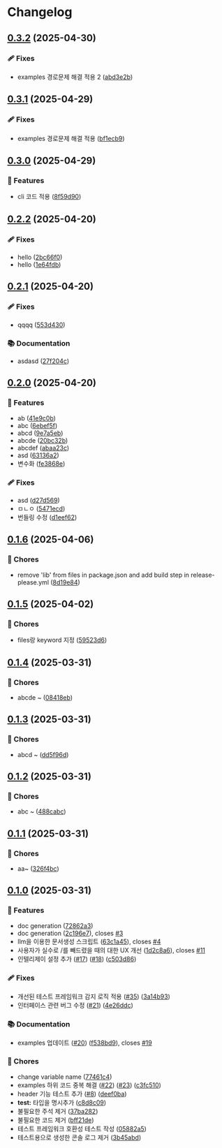 # Changelog

## [0.3.2](https://github.com/PENEKhun/test-release-plz/compare/v0.3.1...v0.3.2) (2025-04-30)


### 🩹 Fixes

* examples 경로문제 해결 적용 2 ([abd3e2b](https://github.com/PENEKhun/test-release-plz/commit/abd3e2b2250589014a32f89e565226c0460e65d6))

## [0.3.1](https://github.com/PENEKhun/test-release-plz/compare/v0.3.0...v0.3.1) (2025-04-29)


### 🩹 Fixes

* examples 경로문제 해결 적용 ([bf1ecb9](https://github.com/PENEKhun/test-release-plz/commit/bf1ecb9950daa611e9c028751bcf36f45d7efaa7))

## [0.3.0](https://github.com/PENEKhun/test-release-plz/compare/v0.2.2...v0.3.0) (2025-04-29)


### 🌟 Features

* cli 코드 적용 ([8f59d90](https://github.com/PENEKhun/test-release-plz/commit/8f59d90655d609ff1c11bb318150f94c5e8b07de))

## [0.2.2](https://github.com/PENEKhun/test-release-plz/compare/v0.2.1...v0.2.2) (2025-04-20)


### 🩹 Fixes

* hello ([2bc66f0](https://github.com/PENEKhun/test-release-plz/commit/2bc66f0b53d29525262d08a0785c384090122dd5))
* hello ([1e64fdb](https://github.com/PENEKhun/test-release-plz/commit/1e64fdb28180d734b44224b8abf47003c91fe21f))

## [0.2.1](https://github.com/PENEKhun/test-release-plz/compare/v0.2.0...v0.2.1) (2025-04-20)


### 🩹 Fixes

* qqqq ([553d430](https://github.com/PENEKhun/test-release-plz/commit/553d430aff6be64a0a8a1e2f92095e2c9772f37c))


### 📚 Documentation

* asdasd ([27f204c](https://github.com/PENEKhun/test-release-plz/commit/27f204c9d442c4f5bbb342710f9ce123ebb78205))

## [0.2.0](https://github.com/PENEKhun/test-release-plz/compare/v0.1.6...v0.2.0) (2025-04-20)


### 🌟 Features

* ab ([41e9c0b](https://github.com/PENEKhun/test-release-plz/commit/41e9c0bcc20af84dd831cc7cd816d65f3e3b346b))
* abc ([6ebef5f](https://github.com/PENEKhun/test-release-plz/commit/6ebef5f6d902db90f43b67e13d0ac6273708a0dd))
* abcd ([9e7a5eb](https://github.com/PENEKhun/test-release-plz/commit/9e7a5eb2e2e525ba3389e91a6557d5c4781baa95))
* abcde ([20bc32b](https://github.com/PENEKhun/test-release-plz/commit/20bc32bc50930941e6af350416610f07c15f5238))
* abcdef ([abaa23c](https://github.com/PENEKhun/test-release-plz/commit/abaa23c60dbe1cfd2262ca5e40ebb4f7fece5038))
* asd ([63136a2](https://github.com/PENEKhun/test-release-plz/commit/63136a2ecfad4a1543a499006b59f508fab9f1e2))
* 변수화 ([fe3868e](https://github.com/PENEKhun/test-release-plz/commit/fe3868ec1180d735caf5ed8653e8724e03bb911f))


### 🩹 Fixes

* asd ([d27d569](https://github.com/PENEKhun/test-release-plz/commit/d27d569d3df8568550a26dbb1b40d7262e5d768b))
* ㅁㄴㅇ ([5471ecd](https://github.com/PENEKhun/test-release-plz/commit/5471ecdabfd41e8c3a64f4cfd00aa1d7e56fdf2d))
* 번들링 수정 ([d1eef62](https://github.com/PENEKhun/test-release-plz/commit/d1eef6273a15bea92b188d405592314aab1251e6))

## [0.1.6](https://github.com/PENEKhun/test-release-plz/compare/v0.1.5...v0.1.6) (2025-04-06)

### 🧹 Chores

- remove 'lib' from files in package.json and add build step in release-please.yml
  ([8d19e84](https://github.com/PENEKhun/test-release-plz/commit/8d19e8485507e73346af15ba87ce00e94967bf87))

## [0.1.5](https://github.com/PENEKhun/test-release-plz/compare/v0.1.4...v0.1.5) (2025-04-02)

### 🧹 Chores

- files랑 keyword 지정
  ([59523d6](https://github.com/PENEKhun/test-release-plz/commit/59523d6c8037c8e4b5b827f429f37e65c0afeb81))

## [0.1.4](https://github.com/PENEKhun/test-release-plz/compare/v0.1.3...v0.1.4) (2025-03-31)

### 🧹 Chores

- abcde ~
  ([08418eb](https://github.com/PENEKhun/test-release-plz/commit/08418eb6f91817b8b49ea874f24efc0572051b8e))

## [0.1.3](https://github.com/PENEKhun/test-release-plz/compare/v0.1.2...v0.1.3) (2025-03-31)

### 🧹 Chores

- abcd ~
  ([dd5f96d](https://github.com/PENEKhun/test-release-plz/commit/dd5f96d3cdaf3420a19de05105eca079d0efb844))

## [0.1.2](https://github.com/PENEKhun/test-release-plz/compare/v0.1.1...v0.1.2) (2025-03-31)

### 🧹 Chores

- abc ~
  ([488cabc](https://github.com/PENEKhun/test-release-plz/commit/488cabc5cfc3c411e97c602b943c070510bfb944))

## [0.1.1](https://github.com/PENEKhun/test-release-plz/compare/v0.1.0...v0.1.1) (2025-03-31)

### 🧹 Chores

- aa~
  ([326f4bc](https://github.com/PENEKhun/test-release-plz/commit/326f4bc2b1fe28f428818f79af8cb075d876aa2b))

## [0.1.0](https://github.com/PENEKhun/test-release-plz/compare/v0.0.1...v0.1.0) (2025-03-31)

### 🌟 Features

- doc generation
  ([72862a3](https://github.com/PENEKhun/test-release-plz/commit/72862a3b79096fdabec7335c4a7461c783297e24))
- doc generation
  ([2c196e7](https://github.com/PENEKhun/test-release-plz/commit/2c196e7026b0618cf96bc4bc7f8405bb69252d0a)),
  closes [#3](https://github.com/PENEKhun/test-release-plz/issues/3)
- llm을 이용한 문서생성 스크립트
  ([63c1a45](https://github.com/PENEKhun/test-release-plz/commit/63c1a450ecf4c401a05de89fc8f2d8c0cff1c42f)),
  closes [#4](https://github.com/PENEKhun/test-release-plz/issues/4)
- 사용자가 실수로 /를 빼드렸을 때의 대한 UX 개선
  ([1d2c8a6](https://github.com/PENEKhun/test-release-plz/commit/1d2c8a6e9fdfc90476fe5425dbd7e6247c1e47db)),
  closes [#11](https://github.com/PENEKhun/test-release-plz/issues/11)
- 인텔리제이 설정 추가 ([#17](https://github.com/PENEKhun/test-release-plz/issues/17))
  ([#18](https://github.com/PENEKhun/test-release-plz/issues/18))
  ([c503d86](https://github.com/PENEKhun/test-release-plz/commit/c503d862f50a6702f0946925f3381659abb66ab5))

### 🩹 Fixes

- 개선된 테스트 프레임워크 감지 로직 적용
  ([#35](https://github.com/PENEKhun/test-release-plz/issues/35))
  ([3a14b93](https://github.com/PENEKhun/test-release-plz/commit/3a14b9364348cb4ccbabce5d4a291fb7041fe27a))
- 인터페이스 관련 버그 수정 ([#21](https://github.com/PENEKhun/test-release-plz/issues/21))
  ([4e26ddc](https://github.com/PENEKhun/test-release-plz/commit/4e26ddc9ef327f68f1fd67fc27642118d7172f29))

### 📚 Documentation

- examples 업데이트 ([#20](https://github.com/PENEKhun/test-release-plz/issues/20))
  ([f538bd9](https://github.com/PENEKhun/test-release-plz/commit/f538bd9c6f90dbe4048af352bf7c3e7122632f52)),
  closes [#19](https://github.com/PENEKhun/test-release-plz/issues/19)

### 🧹 Chores

- change variable name
  ([77461c4](https://github.com/PENEKhun/test-release-plz/commit/77461c436c1ae343106aababd86233d6aec9e57a))
- examples 하위 코드 중복 해결 ([#22](https://github.com/PENEKhun/test-release-plz/issues/22))
  ([#23](https://github.com/PENEKhun/test-release-plz/issues/23))
  ([c3fc510](https://github.com/PENEKhun/test-release-plz/commit/c3fc51045910c898b50f9b58cb9ebbf16bc5bfeb))
- header 기능 테스트 추가 ([#8](https://github.com/PENEKhun/test-release-plz/issues/8))
  ([deef0ba](https://github.com/PENEKhun/test-release-plz/commit/deef0ba22b263da7987ff6ba8ae172b2889e5c20))
- **test:** 타입을 명시추가
  ([c8d8c09](https://github.com/PENEKhun/test-release-plz/commit/c8d8c09b80c8e028045841ba916102527ab193f9))
- 불필요한 주석 제거
  ([37ba282](https://github.com/PENEKhun/test-release-plz/commit/37ba282bae4aab7cacacd8c7245a230e03fdb971))
- 불필요한 코드 제거
  ([bff21de](https://github.com/PENEKhun/test-release-plz/commit/bff21de4930fdeeda2601c7907a0faa73dfd137d))
- 테스트 프레임워크 호환성 테스트 작성
  ([05882a5](https://github.com/PENEKhun/test-release-plz/commit/05882a54468482dbc5cdcc1c76fdec0e73e34797))
- 테스트용으로 생성한 콘솔 로그 제거
  ([3b45abd](https://github.com/PENEKhun/test-release-plz/commit/3b45abd2ef4b11221df42deb33e256b669bea388))
